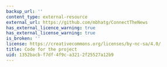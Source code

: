 ```yaml
---
backup_url: ''
content_type: external-resource
external_url: https://github.com/mbhatg/ConnectTheNews
has_external_licence_warning: true
has_external_license_warning: true
is_broken: ''
license: https://creativecommons.org/licenses/by-nc-sa/4.0/
title: Code for the project
uid: 1352bacb-f7df-4f9c-a321-2f25527a12b9
---
```

